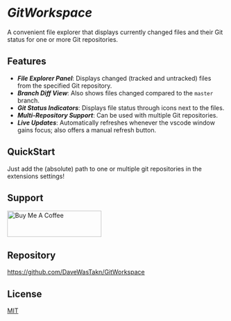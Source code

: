 # _GitWorkspace_

A convenient file explorer that displays currently changed files and their Git status for one or more Git repositories.

## Features
- **_File Explorer Panel_**: Displays changed (tracked and untracked) files from the specified Git repository.
- **_Branch Diff View_**: Also shows files changed compared to the `master` branch.
- **_Git Status Indicators_**: Displays file status through icons next to the files.
- **_Multi-Repository Support_**: Can be used with multiple Git repositories.
- **_Live Updates_**: Automatically refreshes whenever the vscode window gains focus; also offers a manual refresh
  button.

## QuickStart
Just add the (absolute) path to one or multiple git repositories in the extensions settings!

## Support
<a href="https://www.buymeacoffee.com/daveWasTakn" target="_blank"><img src="https://cdn.buymeacoffee.com/buttons/v2/default-yellow.png" alt="Buy Me A Coffee" style="height: 60px !important;width: 217px !important;" ></a>

## Repository
https://github.com/DaveWasTakn/GitWorkspace

## License
[MIT](LICENSE.txt)
